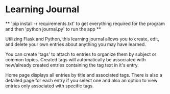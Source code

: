 # Learning Journal

** 'pip install -r requirements.txt' to get everything required for the program and then 'python journal.py' to run the app **

Utilizing Flask and Python, this learning journal allows you to create, edit, and delete your own entries about anything you may have learned.

You can create 'tags' to attach to entries to organize them by subject or common topics. Created tags will automatically be associated with new/already created entries containing the tag text in it's entry.

Home page displays all entries by title and associated tags. There is also a detailed page for each entry if you select one and also an option to view entries only associated with specific tags.

